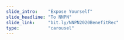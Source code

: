 ```yaml
---
slide_intro:    "Expose Yourself"
slide_headline: "To NNPN"
slide_link:     "bit.ly/NNPN2020BenefitRec"
type:           "carousel"
---
```

